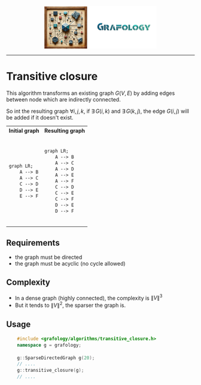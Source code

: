 <div align="center">
    <img 
        src="../imgs/logo.png" 
        alt="Répétiteur logo"
        height="113px"
        width="300px"
        />
</div>
<hr/>

# Transitive closure
This algorithm transforms an existing graph $G(V,E)$ by adding edges between node which are indirectly connected.

So int the resulting graph $\forall{i,j,k}$, if $\exists\,G(i,k)$ and $\exists\,G(k,j)$, the edge $G(i,j)$ will be added if it doesn't exist.

<table align="center">
<tr>
    <th align="center">Initial graph</th>
    <th align="center">Resulting graph</th>
</tr>

<tr>
    <td>
    &nbsp;&nbsp;&nbsp;&nbsp;
<div>

```mermaid
graph LR;
    A --> B
    A --> C
    C --> D
    D --> E
    E --> F
```

</div>
    &nbsp;&nbsp;&nbsp;&nbsp;
    </td>
    <td>
    &nbsp;&nbsp;&nbsp;&nbsp;
        <div>

```mermaid
graph LR;
    A --> B
    A --> C
    A --> D
    A --> E
    A --> F
    C --> D
    C --> E
    C --> F
    D --> E
    D --> F
```

</div>
    &nbsp;&nbsp;&nbsp;&nbsp;
    </td>
</tr>
</table>


## Requirements
- the graph must be directed
- the graph must be acyclic (no cycle allowed)

## Complexity
- In a dense graph (highly connected), the complexity is $\lVert V \rVert^3$
- But it tends to $\lVert V \rVert^2$, the sparser the graph is.

## Usage
```C++
    #include <grafology/algorithms/transitive_closure.h>
    namespace g = grafology;

    g::SparseDirectedGraph g(20);
    // ....
    g::transitive_closure(g);
    // ....

```